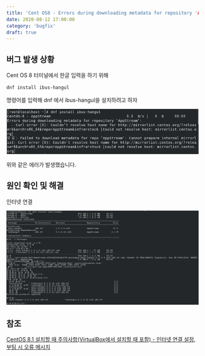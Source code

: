 ```yaml
---
title: 'Cent OS8 - Errors during downloading metadata for repository 'AppStream'
date: 2020-08-12 17:00:00
category: 'bugfix'
draft: true
---
```


## 버그 발생 상황

Cent OS 8 터미널에서 한글 입력을 하기 위해

```bash
dnf install ibus-hangul
```

명령어를 입력해 dnf 에서 ibus-hangul을 설치하려고 하자

![dnf-appstream-error](../../assets/bugfix/centos-dnf-appstream/dnf-appstream.PNG)

위와 같은 에러가 발생했습니다.

## 원인 확인 및 해결

인터넷 연결

![complete-dnf-appstream-error](../../assets/bugfix/centos-dnf-appstream/complete-dnf-appstream.PNG)

## 참조

[CentOS 8.1 설치할 때 주의사항(VirtualBox에서 설치할 때 포함) - 인터넷 연결 설정, 부팅 시 오류 메시지](https://wnw1005.tistory.com/353)
